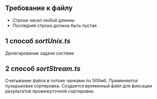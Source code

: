 ## Требование к файлу
- Строки чисел любой длинны
- Последняя строка должна быть пустая

## 1 способ _sortUnix.ts_
Делегирование задачи системе

## 2 способ _sortStream.ts_
Считывание файла в потоке чанками по 500мб. Применяется пузырьковая сортировка. Создается временный файл для фиксации результатов промежуточной сортировки. 

